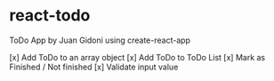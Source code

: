 # react-todo

ToDo App by Juan Gidoni using create-react-app

[x] Add ToDo to an array object
[x] Add ToDo to ToDo List
[x] Mark as Finished / Not finished
[x] Validate input value